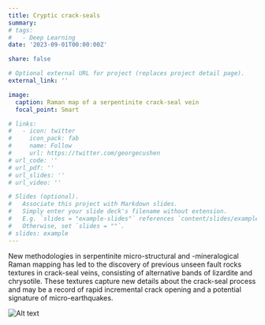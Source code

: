 ```yaml
---
title: Cryptic crack-seals 
summary: 
# tags:
#   - Deep Learning
date: '2023-09-01T00:00:00Z'

share: false

# Optional external URL for project (replaces project detail page).
external_link: ''

image:
  caption: Raman map of a serpentinite crack-seal vein
  focal_point: Smart

# links:
#   - icon: twitter
#     icon_pack: fab
#     name: Follow
#     url: https://twitter.com/georgecushen
# url_code: ''
# url_pdf: ''
# url_slides: ''
# url_video: ''

# Slides (optional).
#   Associate this project with Markdown slides.
#   Simply enter your slide deck's filename without extension.
#   E.g. `slides = "example-slides"` references `content/slides/example-slides.md`.
#   Otherwise, set `slides = ""`.
# slides: example
---
```


New methodologies in serpentinite micro-structural and -mineralogical Raman mapping has led to the discovery of previous unseen fault rocks textures in crack-seal veins, consisting of alternative bands of lizardite and chrysotile. These textures capture new details about the crack-seal process and may be a record of rapid incremental crack opening and a potential signature of micro-earthquakes. 

![Alt text](andraditeuCT.gif)


